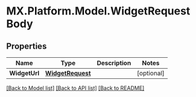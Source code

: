 # MX.Platform.Model.WidgetRequestBody

## Properties

Name | Type | Description | Notes
------------ | ------------- | ------------- | -------------
**WidgetUrl** | [**WidgetRequest**](WidgetRequest.md) |  | [optional] 

[[Back to Model list]](../README.md#documentation-for-models) [[Back to API list]](../README.md#documentation-for-api-endpoints) [[Back to README]](../README.md)

